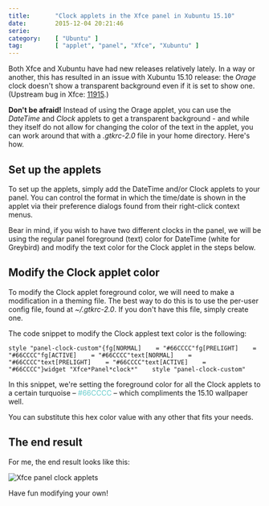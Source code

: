 ```yaml
---
title:       "Clock applets in the Xfce panel in Xubuntu 15.10"
date:        2015-12-04 20:21:46
serie:       
category:    [ "Ubuntu" ]
tag:         [ "applet", "panel", "Xfce", "Xubuntu" ]
---
```


Both Xfce and Xubuntu have had new releases relatively lately. In a way or another, this has resulted in an issue with Xubuntu 15.10 release: the *Orage* clock doesn't show a transparent background even if it is set to show one. (Upstream bug in Xfce: [11915](https://bugzilla.xfce.org/show_bug.cgi?id=11915).)

**Don't be afraid!** Instead of using the Orage applet, you can use the *DateTime* and *Clock* applets to get a transparent background - and while they itself do not allow for changing the color of the text in the applet, you can work around that with a *.gtkrc-2.0* file in your home directory. Here's how.

Set up the applets
------------------

To set up the applets, simply add the DateTime and/or Clock applets to your panel. You can control the format in which the time/date is shown in the applet via their preference dialogs found from their right-click context menus.

Bear in mind, if you wish to have two different clocks in the panel, we will be using the regular panel foreground (text) color for DateTime (white for Greybird) and modify the text color for the Clock applet in the steps below.

Modify the Clock applet color
-----------------------------

To modify the Clock applet foreground color, we will need to make a modification in a theming file. The best way to do this is to use the per-user config file, found at *~/.gtkrc-2.0*. If you don't have this file, simply create one.

The code snippet to modify the Clock applest text color is the following:

`style "panel-clock-custom"{fg[NORMAL]    = "#66CCCC"fg[PRELIGHT]    = "#66CCCC"fg[ACTIVE]    = "#66CCCC"text[NORMAL]    = "#66CCCC"text[PRELIGHT]    = "#66CCCC"text[ACTIVE]    = "#66CCCC"}widget "Xfce*Panel*clock*"    style "panel-clock-custom"`

In this snippet, we're setting the foreground color for all the Clock applets to a certain turquoise – <span style="color: #66cccc;"> #66CCCC </span> – which compliments the 15.10 wallpaper well.

You can substitute this hex color value with any other that fits your needs.

The end result
--------------

For me, the end result looks like this:

![Xfce panel clock applets](http://open.knome.fi/files/2015/12/xfce-panel-clock-applet.png)

Have fun modifying your own!
